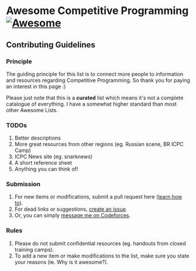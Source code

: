 # Awesome Competitive Programming [![Awesome](https://cdn.rawgit.com/sindresorhus/awesome/d7305f38d29fed78fa85652e3a63e154dd8e8829/media/badge.svg)](https://github.com/sindresorhus/awesome)

## Contributing Guidelines

### Principle
The guiding principle for this list is to connect more people to information and resources regarding Competitive Programming.
So thank you for paying an interest in this page :)

Please just note that this is a **curated** list which means it's not a complete catalogue of everything. I have a somewhat higher standard than most other Awesome Lists.

### TODOs
1. Better descriptions
2. More great resources from other regions (eg. Russian scene, BR ICPC Camp)
3. ICPC News site (eg. snarknews)
4. A short reference sheet
5. Anything you can think of!

### Submission
1. For new items or modifications, submit a pull request here ([learn how to](https://help.github.com/articles/using-pull-requests/)).
2. For dead links or suggestions, [create an issue](https://github.com/lnishan/awesome-competitive-programming/issues/new).
3. Or, you can simply [message me on Codeforces](http://codeforces.com/usertalk?other=lnishan).

### Rules
1. Please do not submit confidential resources (eg. handouts from closed training camps).
2. To add a new item or make modifications to the list, make sure you state your reasons (ie. Why is it awesome?).
